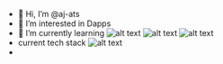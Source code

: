 - 👋 Hi, I’m @aj-ats
- 👀 I’m interested in Dapps
- 🌱 I’m currently learning ![alt text](https://icons.iconarchive.com/icons/igh0zt/ios7-style-metro-ui/48/MetroUI-Apps-HTML-5-icon.png) ![alt text](https://icons.iconarchive.com/icons/simpleicons-team/simple/128/solidity-icon.png) ![alt text](https://icons.iconarchive.com/icons/pictogrammers/material/72/language-typescript-icon.png)
- current tech stack ![alt text](https://docs.chain.link/assets/icons/chainlink-logo.svg) 
- 
